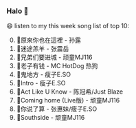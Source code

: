 

### Halo 👋

😄 listen to my this week song list of top 10:

0. 🌈原來你也在這裡 - 孙露
1. 🌈迷途羔羊 - 张震岳
2. 🌈兄弟们要进城 - 顽童MJ116
3. 🌈老子有钱 - MC HotDog 热狗
4. 🌈鬼地方 - 瘦子E.SO
5. 🌈Intro - 瘦子E.SO
6. 🌈Act Like U Know - 陈冠希/Just Blaze
7. 🌈Coming home (Live版) - 顽童MJ116
8. 🌈你说了算 - 张惠妹/瘦子E.SO
9. 🌈Southside - 顽童MJ116

